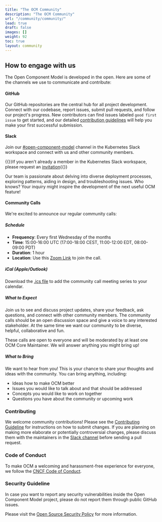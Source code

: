 ```yaml
---
title: "The OCM Community"
description: "The OCM Community"
url: "/community/community/"
lead: true
draft: false
images: []
weight: 92
toc: true
layout: community
---
```


## How to engage with us

The Open Component Model is developed in the open. Here are some of the channels we use to communicate and contribute:

#### GitHub

Our GitHub repositories are the central hub for all project development. Connect with our codebase, report issues, submit pull requests, and follow our project's progress. New contributors can find issues labeled `good first issue` to get started, and our detailed [contribution guidelines](#contributing) will help you make your first successful submission.

#### Slack

Join our [#open-component-model](https://kubernetes.slack.com/archives/C05UWBE8R1D) channel in the Kubernetes Slack workspace and connect with us and other community members.

{{<callout context="note" title="Kubernetes Slack Membership">}}If you aren't already a member in the Kubernetes Slack workspace, please request an [invitation](https://slack.k8s.io){{</callout>}}

Our team is passionate about delving into diverse deployment processes, exploring patterns, aiding in design, and troubleshooting issues. Who knows? Your inquiry might inspire the development of the next useful OCM feature!

#### Community Calls

We're excited to announce our regular community calls:

##### Schedule

- **Frequency**: Every first Wednesday of the months
- **Time**: 15:00-16:00 UTC (17:00-18:00 CEST, 11:00-12:00 EDT, 08:00-09:00 PDT)
- **Duration**: 1 hour
- **Location**: Use this [Zoom Link](https://zoom-lfx.platform.linuxfoundation.org/meeting/97987153840?password=fe2c3bf0-6a99-4e75-b62d-f1918154254e) to join the call.

##### iCal (Apple/Outlook)

Download the [.ics file](ocm-community.ics) to add the community call meeting series to your calendar.

##### What to Expect

Join us to see and discuss project updates, share your feedback, ask questions, and connect with other community members.
The community calls should be an open discussion space and give a voice to any interested stakeholder.
At the same time we want our community to be diverse, helpful, collaborative and fun.

These calls are open to everyone and will be moderated by at least one OCM Core Maintainer.
We will answer anything you might bring up!

##### What to Bring

We want to hear from you! This is your chance to share your thoughts and ideas with the community.
You can bring anything, including:

- Ideas how to make OCM better
- Issues you would like to talk about and that should be addressed
- Concepts you would like to work on together
- Questions you have about the community or upcoming work

### Contributing

We welcome community contributions! Please see the [Contributing Guideline](https://github.com/open-component-model/.github/blob/main/CONTRIBUTING.md) for instructions on how to submit changes. If you are planning on making more elaborate or potentially controversial changes, please discuss them with the maintainers in the [Slack channel](https://kubernetes.slack.com/archives/C05UWBE8R1D) before sending a pull request.

### Code of Conduct

To make OCM a welcoming and harassment-free experience for everyone, we follow the [CNCF Code of Conduct](https://github.com/cncf/foundation/blob/main/code-of-conduct.md).

### Security Guideline

In case you want to report any security vulnerabilities inside the Open Component Model project,
please do not report them through public GitHub issues.

Please visit the [Open Source Security Policy](https://github.com/open-component-model/.github/blob/main/SECURITY.md) for more information.
